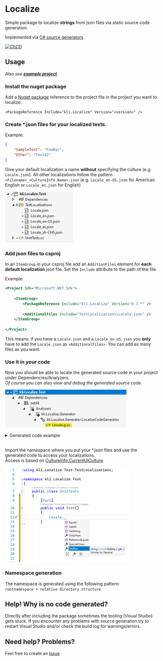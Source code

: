 ﻿# Localize

Simple package to localize **strings** from json files via static source code generation.

Implemented via [C# source generators](https://docs.microsoft.com/en-us/dotnet/csharp/roslyn-sdk/source-generators-overview)

[![CI\CD](https://github.com/kl1mm/localize/actions/workflows/dotnet.yml/badge.svg?branch=main)](https://github.com/kl1mm/localize/actions/workflows/dotnet.yml)

## Usage

_Also see [**example project**](https://github.com/kl1mm/localize/tree/develop/example/kli.Localize.Example)_

### Install the nuget package

Add a [Nuget package](https://www.nuget.org/packages/kli.Localize/) reference to the project file in the project you want to localize:<br>

`<PackageReference Include="kli.Localize" Version="<version>" />`

### Create \*.json files for your localized texts.

Example:

```json
{
    "SampleText": "FooBar",
    "Other": "Text42"
}
```

Give your default localization a name **without** specifying the culture (e.g. `Locale.json`). All other localizations follow the pattern `<Filename>_<CultureInfo.Name>.json` (e.g. `Locale_en-US.json` for American English or `Locale_en.json` for English)

![locale_files image][locale_files]

### Add json files to csproj

In an `ItemGroup` in your csproj file add an `AdditionFiles` element for **each default localization** json file. Set the `Include` attribute to the path of the file.

Example:

```xml
<Project Sdk="Microsoft.NET.Sdk">

    <ItemGroup>
        <PackageReference Include="kli.Localize" Version="0.7.*" />

        <AdditionalFiles Include="TestLocalizations\Locale.json" />
    </ItemGroup>

</Project>
```

This means: if you have a `Locale.json` and a `Locale_en-US.json` you **only** have to add the `Locale.json` as `<AdditionalFiles>`. You can add as many files as you want.

### Use it in your code

Now you should be able to locate the generated source code in your project under Dependencies/Analyzers.<br>
_Of course you can also view and debug the generated source code._<br>

![generated_1 image][generated_1]
<br>

<details>
  <summary>Generated code example</summary>

```csharp
//------------------------------------------------------------------------------
// <auto-generated>
//     This code was generated by kli.Localize.Generator.
//
//     Changes to this file may cause incorrect behavior and will be lost if
//     the code is regenerated.
// </auto-generated>
//------------------------------------------------------------------------------
namespace kli.Localize.Example.Localizations
{
    using System;
    using System.Globalization;
    using System.Collections.Generic;
    using Translations = System.Collections.Generic.Dictionary<string, string>;

    public sealed class Locale
    {
        private static readonly LocalizationProvider provider = new LocalizationProvider();
        public static IDictionary<string, string> GetAll(CultureInfo cultureInfo = null) => provider.GetValues(cultureInfo ?? CultureInfo.CurrentUICulture);
        public static string GetString(string key, CultureInfo cultureInfo = null) => provider.GetValue(key, cultureInfo ?? CultureInfo.CurrentUICulture);
        ///<summary>Similar to: "Hallo Welt (German)"</summary>
        public static string MyText => provider.GetValue(nameof(MyText), CultureInfo.CurrentUICulture);
        private class LocalizationProvider
        {
            delegate bool SelectorFunc<T>(Translations translations, out T arg);
            internal string GetValue(string key, CultureInfo cultureInfo)
            {
                bool ValueSelector(Translations translations, out string value)
                {
                    if (translations.TryGetValue(key, out value))
                        return true;
                    value = key;
                    return false;
                }

                return TraverseCultures<string>(cultureInfo, ValueSelector);
            }

            internal IDictionary<string, string> GetValues(CultureInfo cultureInfo)
            {
                bool ValueSelector(Translations translations, out Translations value)
                {
                    value = translations;
                    return true;
                }

                return TraverseCultures<Translations>(cultureInfo, ValueSelector);
            }

            private T TraverseCultures<T>(CultureInfo cultureInfo, SelectorFunc<T> selectorFunc)
            {
                while (cultureInfo != CultureInfo.InvariantCulture)
                {
                    if (resources.TryGetValue(cultureInfo, out Translations translations))
                    {
                        if (selectorFunc(translations, out T result))
                            return result;
                    }

                    cultureInfo = cultureInfo.Parent;
                }

                selectorFunc(resources[CultureInfo.InvariantCulture], out T retVal);
                return retVal;
            }

            private static readonly Translations invariant = new()
            {{"MyText", "Hallo Welt (German)"}, };
            private static readonly Translations en = new()
            {{"MyText", "Hello World (English)"}, };
            private static readonly Dictionary<CultureInfo, Translations> resources = new()
            {{CultureInfo.InvariantCulture, invariant}, {new CultureInfo("en"), en}, };
        }
    }
}
```

</details>

<br>

Import the namespace where you put your \*.json files and use the generated code to access your localizations.<br>
Access is based on [CultureInfo.CurrentUICulture](https://docs.microsoft.com/en-us/dotnet/api/system.globalization.cultureinfo.currentuiculture)
<br><br>
![useit image][useit]

### Namespace generation

The namespace is generated using the following pattern:<br>
`rootnamespace + relative directory structure`
<br>

## Help! Why is no code generated?

Directly after including the package sometimes the tooling (Visual Studio) gets stuck. If you encounter any problems with source generation try to restart Visual Studio and/or check the build log for warnings/errors.

## Need help? Problems?

Feel free to create an [Issue](https://github.com/kl1mm/localize/issues)

[locale_files]: docs/locale_files.png
[generated_1]: docs/generated_1.png
[useit]: docs/useit.png
